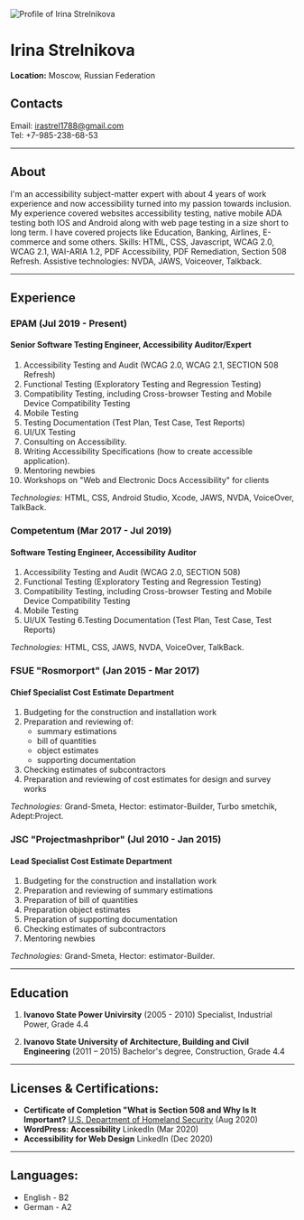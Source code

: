 ![Profile of Irina Strelnikova][1]

[1]: https://avatars1.githubusercontent.com/u/33218767?s=192&v=4 "Irina Strelnikova"

# Irina Strelnikova
**Location:** Moscow, Russian Federation
## Contacts
Email: [irastrel1788@gmail.com](irastrel1788@gmail.com)\
Tel: +7-985-238-68-53

---

## About
I'm an accessibility subject-matter expert with about 4 years of work experience and now accessibility turned into my passion towards inclusion. My experience covered websites accessibility testing, native mobile ADA testing both IOS and Android along with web page testing in a size short to long term. I have covered projects like Education, Banking, Airlines, E-commerce and some others. Skills: HTML, CSS, Javascript, WCAG 2.0, WCAG 2.1, WAI-ARIA 1.2, PDF Accessibility, PDF Remediation, Section 508 Refresh. Assistive technologies: NVDA, JAWS, Voiceover, Talkback.

---

## Experience
    
### EPAM (Jul 2019 - Present)
#### Senior Software Testing Engineer, Accessibility Auditor/Expert 

1. Accessibility Testing and Audit (WCAG 2.0, WCAG 2.1, SECTION 508 Refresh)
2. Functional Testing (Exploratory Testing and Regression Testing)
3. Compatibility Testing, including Cross-browser Testing and Mobile Device Compatibility Testing
4. Mobile Testing
5. Testing Documentation (Test Plan, Test Case, Test Reports)
6. UI/UX Testing
7. Consulting on Accessibility.
8. Writing Accessibility Specifications (how to create accessible application).
9. Mentoring newbies
10. Workshops on "Web and Electronic Docs Accessibility" for clients

*Technologies:* HTML, CSS, Android Studio, Xcode, JAWS, NVDA, VoiceOver, TalkBack.

### Competentum (Mar 2017 - Jul 2019)
#### Software Testing Engineer, Accessibility Auditor

1. Accessibility Testing and Audit (WCAG 2.0, SECTION 508)
2. Functional Testing (Exploratory Testing and Regression Testing)
3. Compatibility Testing, including Cross-browser Testing and Mobile Device Compatibility Testing
4. Mobile Testing
5. UI/UX Testing 
6.Testing Documentation (Test Plan, Test Case, Test Reports)

*Technologies:* HTML, CSS, JAWS, NVDA, VoiceOver, TalkBack.

### FSUE "Rosmorport" (Jan 2015 - Mar 2017)
#### Chief Specialist Cost Estimate Department

1. Budgeting for the construction and installation work
2. Preparation and reviewing of:
    * summary estimations
    * bill of quantities
    * object estimates
    * supporting documentation
3. Checking estimates of subcontractors
4. Preparation and reviewing of cost estimates for design and survey works

*Technologies:* Grand-Smeta, Hector: estimator-Builder, Turbo smetchik, Adept:Project.

### JSC "Projectmashpribor" (Jul 2010 - Jan 2015)
#### Lead Specialist Cost Estimate Department

1. Budgeting for the construction and installation work
2. Preparation and reviewing of summary estimations
3. Preparation of bill of quantities
4. Preparation object estimates
5. Preparation of supporting documentation
6. Checking estimates of subcontractors
7. Mentoring newbies

*Technologies:* Grand-Smeta, Hector: estimator-Builder.

---

## Education
1. **Ivanovo State Power Univirsity** (2005 - 2010)
Specialist, Industrial Power, Grade 4.4 

2. **Ivanovo State University of Architecture, Building and Civil Engineering** (2011 – 2015)
Bachelor's degree, Construction, Grade 4.4

---

## Licenses & Certifications:
* **Certificate of Completion "What is Section 508 and Why Is It Important?** [U.S. Department of Homeland Security](https://www.dhs.gov/) (Aug 2020)
* **WordPress: Accessibility** LinkedIn (Mar 2020)
* **Accessibility for Web Design** LinkedIn (Dec 2020)

---

## Languages:
* English - B2
* German - A2
